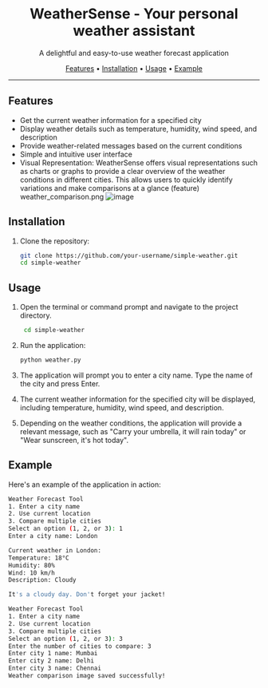 <h1 align="center">WeatherSense - Your personal weather assistant</h1>


<p align="center">A delightful and easy-to-use weather forecast application</p>

<p align="center">
  <a href="#features">Features</a> •
  <a href="#installation">Installation</a> •
  <a href="#usage">Usage</a> •
  <a href="#example">Example</a> 
</p>

---

## Features

- Get the current weather information for a specified city
- Display weather details such as temperature, humidity, wind speed, and description
- Provide weather-related messages based on the current conditions
- Simple and intuitive user interface
 - Visual Representation: WeatherSense offers visual representations such as charts or graphs to provide a clear overview of the weather conditions in different cities. This allows users to quickly identify variations and make comparisons at a glance (feature)
weather_comparison.png
![image](https://github.com/anushkapatil18/WeatherTool/assets/72657551/efdc09e2-f783-4798-b1ff-ae7e7e0d3a58)

## Installation

1. Clone the repository:

   ```bash
   git clone https://github.com/your-username/simple-weather.git
   cd simple-weather

## Usage

1. Open the terminal or command prompt and navigate to the project directory.
     ```bash
      cd simple-weather

2. Run the application:

   ```bash
   python weather.py
3. The application will prompt you to enter a city name. Type the name of the city and press Enter.

4. The current weather information for the specified city will be displayed, including temperature, humidity, wind speed, and description.

5. Depending on the weather conditions, the application will provide a relevant message, such as "Carry your umbrella, it will rain today" or "Wear sunscreen, it's hot today".

## Example

Here's an example of the application in action:

```bash
Weather Forecast Tool
1. Enter a city name
2. Use current location
3. Compare multiple cities
Select an option (1, 2, or 3): 1
Enter a city name: London

Current weather in London:
Temperature: 18°C
Humidity: 80%
Wind: 10 km/h
Description: Cloudy

It's a cloudy day. Don't forget your jacket!

Weather Forecast Tool
1. Enter a city name
2. Use current location
3. Compare multiple cities
Select an option (1, 2, or 3): 3
Enter the number of cities to compare: 3
Enter city 1 name: Mumbai
Enter city 2 name: Delhi
Enter city 3 name: Chennai
Weather comparison image saved successfully!



